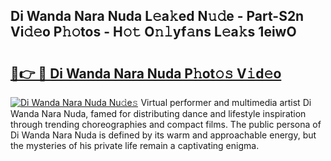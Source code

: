 ## Di Wanda Nara Nuda L𝚎a𝚔ed N𝚞𝚍e - Part-S2n Vi𝚍𝚎o P𝚑𝚘tos - H𝚘𝚝 O𝚗𝚕yf𝚊ns L𝚎a𝚔s 1eiwO

# <h2><a href="http://kfell75.oniu.top/?m=Di+Wanda+Nara+Nuda">🔗👉 🔴 Di Wanda Nara Nuda P𝚑ot𝚘𝚜 V𝚒d𝚎o</a></h2>

[![Di Wanda Nara Nuda Nu𝚍e𝚜](https://i.imgur.com/0qMVB7G.gif)](http://kfell75.oniu.top/?m=Di+Wanda+Nara+Nuda)
Virtual performer and multimedia artist Di Wanda Nara Nuda, famed for distributing dance and lifestyle inspiration through trending choreographies and compact films. The public persona of Di Wanda Nara Nuda is defined by its warm and approachable energy, but the mysteries of his private life remain a captivating enigma.  
